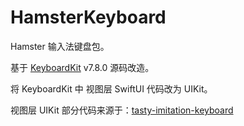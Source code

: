 # HamsterKeyboard

Hamster 输入法键盘包。

基于 [KeyboardKit](https://github.com/KeyboardKit/KeyboardKit) v7.8.0 源码改造。

将 KeyboardKit 中 视图层 SwiftUI 代码改为 UIKit。

视图层 UIKit 部分代码来源于：[tasty-imitation-keyboard](https://github.com/archagon/tasty-imitation-keyboard)

